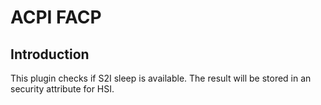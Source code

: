 ACPI FACP
=========

Introduction
------------

This plugin checks if S2I sleep is available. The result will be stored in an
security attribute for HSI.
